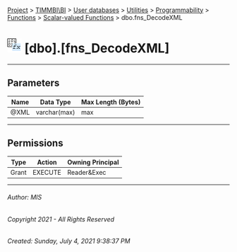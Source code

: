 #### 

[Project](../../../../../../index.md) > [TIMMBI\\BI](../../../../../index.md) > [User databases](../../../../index.md) > [Utilities](../../../index.md) > [Programmability](../../index.md) > [Functions](../index.md) > [Scalar-valued Functions](Scalar-valued_Functions.md) > dbo.fns_DecodeXML

# ![Scalar-valued Functions](../../../../../../Images/Function_Scalar32.png) [dbo].[fns_DecodeXML]

---

## <a name="#parameters"></a>Parameters

| Name | Data Type | Max Length (Bytes) |
|---|---|---|
| @XML | varchar(max) | max |


---

## <a name="#permissions"></a>Permissions

| Type | Action | Owning Principal |
|---|---|---|
| Grant | EXECUTE | Reader&Exec |


---

###### Author:  MIS

###### Copyright 2021 - All Rights Reserved

###### Created: Sunday, July 4, 2021 9:38:37 PM

